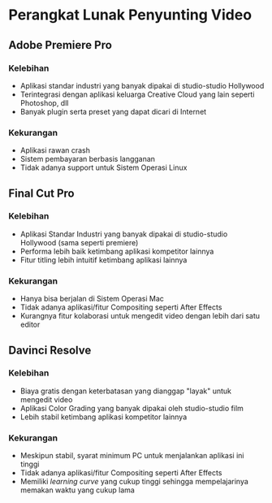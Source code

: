 # Perangkat Lunak Penyunting Video

## Adobe Premiere Pro
### Kelebihan
- Aplikasi standar industri yang banyak dipakai di studio-studio Hollywood
- Terintegrasi dengan aplikasi keluarga Creative Cloud yang lain seperti Photoshop, dll
- Banyak plugin serta preset yang dapat dicari di Internet

### Kekurangan
- Aplikasi rawan crash
- Sistem pembayaran berbasis langganan
- Tidak adanya support untuk Sistem Operasi Linux

## Final Cut Pro
### Kelebihan
- Aplikasi Standar Industri yang banyak dipakai di studio-studio Hollywood (sama seperti premiere)
- Performa lebih baik ketimbang aplikasi kompetitor lainnya
- Fitur titling lebih intuitif ketimbang aplikasi lainnya

### Kekurangan
- Hanya bisa berjalan di Sistem Operasi Mac
- Tidak adanya aplikasi/fitur Compositing seperti After Effects
- Kurangnya fitur kolaborasi untuk mengedit video dengan lebih dari satu editor

## Davinci Resolve
### Kelebihan
- Biaya gratis dengan keterbatasan yang dianggap "layak" untuk mengedit video
- Aplikasi Color Grading yang banyak dipakai oleh studio-studio film
- Lebih stabil ketimbang aplikasi kompetitor lainnya

### Kekurangan
- Meskipun stabil, syarat minimum PC untuk menjalankan aplikasi ini tinggi
- Tidak adanya aplikasi/fitur Compositing seperti After Effects
- Memiliki *learning curve* yang cukup tinggi sehingga mempelajarinya memakan waktu yang cukup lama

